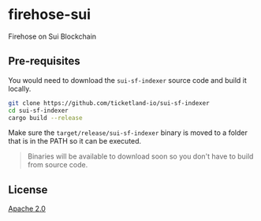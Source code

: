 # firehose-sui
Firehose on Sui Blockchain

## Pre-requisites
You would need to download the `sui-sf-indexer` source code and build it locally.

```bash
git clone https://github.com/ticketland-io/sui-sf-indexer
cd sui-sf-indexer
cargo build --release
```
Make sure the `target/release/sui-sf-indexer` binary is moved to a folder that is in the PATH so it can be executed.

> Binaries will be available to download soon so you don't have to build from source code.


## License

[Apache 2.0](LICENSE)

